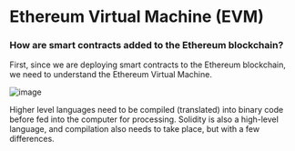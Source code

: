 # Ethereum Virtual Machine (EVM)

### How are smart contracts added to the Ethereum blockchain?

First, since we are deploying smart contracts to the Ethereum blockchain, we need to understand the Ethereum Virtual Machine.

![image](https://user-images.githubusercontent.com/37263010/209463378-3b98ec72-b99c-4a3d-8ea8-c7a808e395e0.png)

Higher level languages need to be compiled (translated) into binary code before fed into the computer for processing. Solidity is also a high-level language, and compilation also needs to take place, but with a few differences.